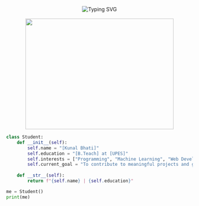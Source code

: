 <div align="center">
  <img src="https://readme-typing-svg.demolab.com?font=Fira+Code&weight=600&size=28&duration=3000&pause=1000&color=36BCF7&center=true&vCenter=true&width=435&lines=Hi+there+%F0%9F%91%8B;I'm+[Your+Name];Welcome+to+my+profile!" alt="Typing SVG" />
</div>

<br/>

<div align="center">
  <img src="https://media.giphy.com/media/v1.Y2lkPTc5MGI3NjExcWJ1bGJ4dWJ1Y2V4c3F2eWZ4a2x5Z3Z6eW5xZ2N6dGZ1bnB1eSZlcD12MV9pbnRlcm5hbF9naWZfYnlfaWQmY3Q9Zw/L1R1tvI9svkIWwpVYr/giphy.gif" width="400" height="300"/>
</div>

```python
class Student:
    def __init__(self):
        self.name = "[Kunal Bhati]"
        self.education = "[B.Teach] at [UPES]"
        self.interests = ["Programming", "Machine Learning", "Web Development", "Open Source"]
        self.current_goal = "To contribute to meaningful projects and grow as a developer"
        
    def __str__(self):
        return f"{self.name} | {self.education}"

me = Student()
print(me)
